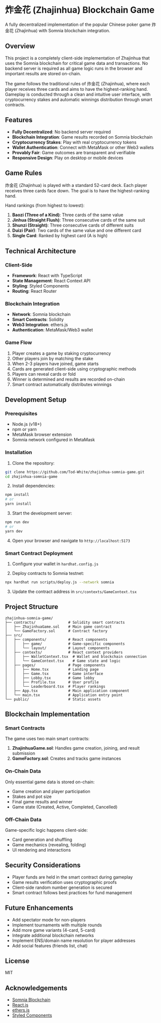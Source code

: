 # 炸金花 (Zhajinhua) Blockchain Game

A fully decentralized implementation of the popular Chinese poker game 炸金花 (Zhajinhua) with Somnia blockchain integration.

## Overview

This project is a completely client-side implementation of Zhajinhua that uses the Somnia blockchain for critical game data and transactions. No backend server is required as all game logic runs in the browser and important results are stored on-chain.

The game follows the traditional rules of 炸金花 (Zhajinhua), where each player receives three cards and aims to have the highest-ranking hand. Gameplay is conducted through a clean and intuitive user interface, with cryptocurrency stakes and automatic winnings distribution through smart contracts.

## Features

- **Fully Decentralized**: No backend server required
- **Blockchain Integration**: Game results recorded on Somnia blockchain
- **Cryptocurrency Stakes**: Play with real cryptocurrency tokens
- **Wallet Authentication**: Connect with MetaMask or other Web3 wallets
- **Provably Fair**: Game outcomes are transparent and verifiable
- **Responsive Design**: Play on desktop or mobile devices

## Game Rules

炸金花 (Zhajinhua) is played with a standard 52-card deck. Each player receives three cards face down. The goal is to have the highest-ranking hand.

Hand rankings (from highest to lowest):
1. **Baozi (Three of a Kind)**: Three cards of the same value
2. **Jinhua (Straight Flush)**: Three consecutive cards of the same suit
3. **Shunzi (Straight)**: Three consecutive cards of different suits
4. **Duizi (Pair)**: Two cards of the same value and one different card
5. **Single Card**: Ranked by highest card (A is high)

## Technical Architecture

### Client-Side
- **Framework**: React with TypeScript
- **State Management**: React Context API
- **Styling**: Styled Components
- **Routing**: React Router

### Blockchain Integration
- **Network**: Somnia blockchain
- **Smart Contracts**: Solidity
- **Web3 Integration**: ethers.js
- **Authentication**: MetaMask/Web3 wallet

### Game Flow
1. Player creates a game by staking cryptocurrency
2. Other players join by matching the stake
3. When 2-3 players have joined, game starts
4. Cards are generated client-side using cryptographic methods
5. Players can reveal cards or fold
6. Winner is determined and results are recorded on-chain
7. Smart contract automatically distributes winnings

## Development Setup

### Prerequisites
- Node.js (v18+)
- npm or yarn
- MetaMask browser extension
- Somnia network configured in MetaMask

### Installation

1. Clone the repository:
```bash
git clone https://github.com/Tod-White/zhajinhua-somnia-game.git
cd zhajinhua-somnia-game
```

2. Install dependencies:
```bash
npm install
# or
yarn install
```

3. Start the development server:
```bash
npm run dev
# or
yarn dev
```

4. Open your browser and navigate to `http://localhost:5173`

### Smart Contract Deployment

1. Configure your wallet in `hardhat.config.js`

2. Deploy contracts to Somnia testnet:
```bash
npx hardhat run scripts/deploy.js --network somnia
```

3. Update the contract address in `src/contexts/GameContext.tsx`

## Project Structure

```
zhajinhua-somnia-game/
├── contracts/               # Solidity smart contracts
│   ├── ZhajinhuaGame.sol    # Main game contract
│   └── GameFactory.sol      # Contract factory
├── src/
│   ├── components/          # React components
│   │   ├── game/            # Game-specific components
│   │   └── layout/          # Layout components
│   ├── contexts/            # React context providers
│   │   ├── WalletContext.tsx  # Wallet and blockchain connection
│   │   └── GameContext.tsx    # Game state and logic
│   ├── pages/               # Page components
│   │   ├── Home.tsx         # Landing page
│   │   ├── Game.tsx         # Game interface
│   │   ├── Lobby.tsx        # Game lobby
│   │   ├── Profile.tsx      # User profile
│   │   └── Leaderboard.tsx  # Player rankings
│   ├── App.tsx              # Main application component
│   └── main.tsx             # Application entry point
└── public/                  # Static assets
```

## Blockchain Implementation

### Smart Contracts
The game uses two main smart contracts:

1. **ZhajinhuaGame.sol**: Handles game creation, joining, and result submission
2. **GameFactory.sol**: Creates and tracks game instances

### On-Chain Data
Only essential game data is stored on-chain:
- Game creation and player participation
- Stakes and pot size 
- Final game results and winner
- Game state (Created, Active, Completed, Cancelled)

### Off-Chain Data
Game-specific logic happens client-side:
- Card generation and shuffling
- Game mechanics (revealing, folding)
- UI rendering and interactions

## Security Considerations

- Player funds are held in the smart contract during gameplay
- Game results verification uses cryptographic proofs
- Client-side random number generation is secured
- Smart contract follows best practices for fund management

## Future Enhancements

- Add spectator mode for non-players
- Implement tournaments with multiple rounds
- Add more game variants (4-card, 5-card)
- Integrate additional blockchain networks
- Implement ENS/domain name resolution for player addresses
- Add social features (friends list, chat)

## License

MIT

## Acknowledgements

- [Somnia Blockchain](https://somnia.network)
- [React.js](https://reactjs.org)
- [ethers.js](https://docs.ethers.io)
- [Styled Components](https://styled-components.com)

